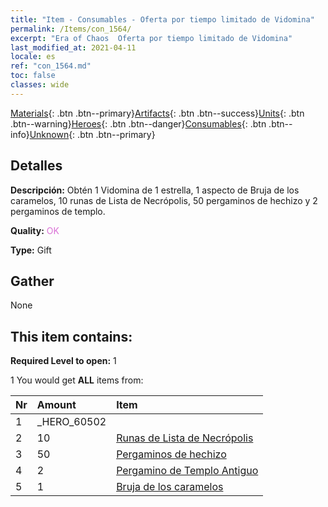 ```yaml
---
title: "Item - Consumables - Oferta por tiempo limitado de Vidomina"
permalink: /Items/con_1564/
excerpt: "Era of Chaos  Oferta por tiempo limitado de Vidomina"
last_modified_at: 2021-04-11
locale: es
ref: "con_1564.md"
toc: false
classes: wide
---
```

 [Materials](/es/Items/){: .btn .btn--primary}[Artifacts](/es/Items/Artifacts/){: .btn .btn--success}[Units](/es/Items/Units/){: .btn .btn--warning}[Heroes](/es/Items/Heroes/){: .btn .btn--danger}[Consumables](/es/Items/Consumables/){: .btn .btn--info}[Unknown](/es/Items/Unknown/){: .btn .btn--primary}

## Detalles
 **Descripción:** Obtén 1 Vidomina de 1 estrella, 1 aspecto de Bruja de los caramelos, 10 runas de Lista de Necrópolis, 50 pergaminos de hechizo y 2 pergaminos de templo.

 **Quality:** <span style="color: #DA70D6">OK</span>

 **Type:** Gift

## Gather

  None

## This item contains:

 **Required Level to open:** 1

 1 You would get **ALL** items  from:

  | Nr | Amount |     Item    |
  |:---|:-------|:------------|
  | 1 | _HERO_60502 | 
  | 2 | 10 | [Runas de Lista de Necrópolis](/es/Items/con_755/) | 
  | 3 | 50 | [Pergaminos de hechizo](/es/Items/con_694/) | 
  | 4 | 2 | [Pergamino de Templo Antiguo](/es/Items/con_697/) | 
  | 5 | 1 | [Bruja de los caramelos](/es/Items/con_1053/) | 
